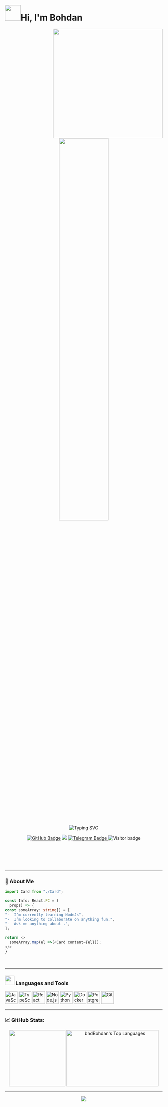 <!-- README.md -->

<h1 align="left"> <img src="https://media.giphy.com/media/VgCDAzcKvsR6OM0uWg/giphy.gif" width="50">Hi, I'm Bohdan</h1>
 

<div align="center">
  <img src="https://media1.tenor.com/m/gwW4p3z_jbkAAAAd/takumi-chilling.gif" width="350" align="right" />
</div>
<div  align="center"><img src="https://readme-typing-svg.demolab.com?font=Inconsolata&weight=500&size=50&duration=2000&pause=300&color=A7A459&center=true&vCenter=true&multiline=true&repeat=false&random=false&width=1300&height=140&lines=I'm+19yo%2C+student+and+software+developer+wannabe+%E2%9C%A9" width="56%" />

<p align="center">
  <img src="https://readme-typing-svg.demolab.com?font=Fira+Code&duration=2000&pause=1200&center=true&width=435&lines=Software+Engineer;Open+Source+Enthusiast;Lifelong+Learner;Backend+%7C+Frontend+%7C+Fullstack" alt="Typing SVG" />
</p>

<p align="center">
  <a href="https://github.com/bhdBohdan"><img src="https://img.shields.io/github/followers/bhdBohdan?label=Follow&style=social" alt="GitHub Badge"/></a>
  <a href="mailto:bogdanohrimchuk@gmail.com"><img src="https://img.shields.io/badge/Email-D14836?style=flat&logo=gmail&logoColor=white"/></a>
 <a href="https://t.me/bhdbhdan">
        <img src="https://img.shields.io/badge/telegram-blue" alt="Telegram Badge">
    </a>
  <img src="https://visitor-badge.laobi.icu/badge?page_id=bhdBohdan" alt="Visitor badge"/>
</p>
<br>
<br>
<br>
<br>

</div>


---
### 🧠 About Me

```typescript
import Card from "./Card";

const Info: React.FC = (
  props) => {
const someArray: string[] = [
"-  I’m currently learning NodeJs",
"-  I’m looking to collaborate on anything fun.",
"-  Ask me anything about .",
];

return <>
  someArray.map(el =>(<Card content={el}));
</>
}
```
<div>



<br>


</div>

---

###  <img src="https://media.giphy.com/media/WUlplcMpOCEmTGBtBW/giphy.gif" width="30">  Languages and Tools

<p align="left">
  <img src="https://cdn.jsdelivr.net/gh/devicons/devicon/icons/javascript/javascript-original.svg" height="40" alt="JavaScript" />
  <img src="https://cdn.jsdelivr.net/gh/devicons/devicon/icons/typescript/typescript-original.svg" height="40" alt="TypeScript" />
  <img src="https://cdn.jsdelivr.net/gh/devicons/devicon/icons/react/react-original.svg" height="40" alt="React" />
  <img src="https://cdn.jsdelivr.net/gh/devicons/devicon/icons/nodejs/nodejs-original.svg" height="40" alt="Node.js" />
  <img src="https://cdn.jsdelivr.net/gh/devicons/devicon/icons/python/python-original.svg" height="40" alt="Python" />
  <img src="https://cdn.jsdelivr.net/gh/devicons/devicon/icons/docker/docker-original.svg" height="40" alt="Docker" />
  <img src="https://cdn.jsdelivr.net/gh/devicons/devicon/icons/postgresql/postgresql-original.svg" height="40" alt="PostgreSQL" />
  <img src="https://cdn.jsdelivr.net/gh/devicons/devicon/icons/git/git-original.svg" height="40" alt="Git" />

</p>

---
### 📈 GitHub Stats:




<p align="center">
  <img src="https://github-readme-stats.vercel.app/api?username=bhdBohdan&show_icons=true&theme=github_dark" height="180"  />
  <img   src="https://github-readme-stats.vercel.app/api/top-langs?username=bhdBohdan&layout=compact&card_width=275&theme=tokyonight&langs_count=10&hide=c,meson,makefile,m4&exclude_repo=github-readme-stats,BitJanitor,github-activity-readme,fancy-git,challengeBot" alt="bhdBohdan's Top Languages"  width="295"  height="180">

</p>
<p></p>


---



<!-- FOOTER -->

<p align="center">
  <img src="https://capsule-render.vercel.app/api?type=waving&color=gradient&height=200&section=footer"/>
</p>
